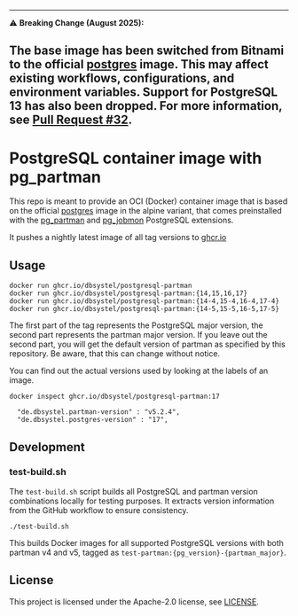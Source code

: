
---
⚠️ **Breaking Change (August 2025):**

The base image has been switched from Bitnami to the official [postgres](https://hub.docker.com/_/postgres) image. This may affect existing workflows, configurations, and environment variables. Support for PostgreSQL 13 has also been dropped. For more information, see [Pull Request #32](https://github.com/dbsystel/postgresql-partman-container/pull/32).
---

# PostgreSQL container image with pg_partman

This repo is meant to provide an OCI (Docker) container image that is based on the official [postgres](https://hub.docker.com/_/postgres) image in the alpine variant, that comes preinstalled with the [pg_partman](https://github.com/pgpartman/pg_partman) and [pg_jobmon](https://github.com/omniti-labs/pg_jobmon) PostgreSQL extensions.

It pushes a nightly latest image of all tag versions to [ghcr.io](https://github.com/orgs/dbsystel/packages/container/package/postgresql-partman)

## Usage

```shell
docker run ghcr.io/dbsystel/postgresql-partman
docker run ghcr.io/dbsystel/postgresql-partman:{14,15,16,17}
docker run ghcr.io/dbsystel/postgresql-partman:{14-4,15-4,16-4,17-4}
docker run ghcr.io/dbsystel/postgresql-partman:{14-5,15-5,16-5,17-5}
```

The first part of the tag represents the PostgreSQL major version, the second part represents the partman major version. If you leave out the second part, you will get the default version of partman as specified by this repository. Be aware, that this can change without notice.

You can find out the actual versions used by looking at the labels of an image.

`docker inspect ghcr.io/dbsystel/postgresql-partman:17`

````
  "de.dbsystel.partman-version" : "v5.2.4",
  "de.dbsystel.postgres-version" : "17",
````

## Development

### test-build.sh

The `test-build.sh` script builds all PostgreSQL and partman version combinations locally for testing purposes. It extracts version information from the GitHub workflow to ensure consistency.

```shell
./test-build.sh
```

This builds Docker images for all supported PostgreSQL versions with both partman v4 and v5, tagged as `test-partman:{pg_version}-{partman_major}`.

## License

This project is licensed under the Apache-2.0 license, see [LICENSE](LICENSE).
